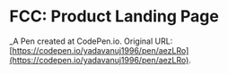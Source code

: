# FCC: Product Landing Page
 _A Pen created at CodePen.io. Original URL: [https://codepen.io/yadavanuj1996/pen/aezLRo](https://codepen.io/yadavanuj1996/pen/aezLRo).

 